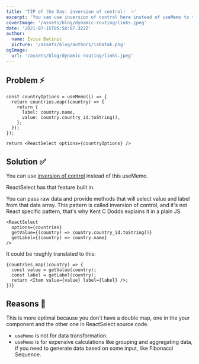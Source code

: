 ```yaml
---
title: 'TIP of the Day: inversion of control!  ✨'
excerpt: 'You can use inversion of control here instead of useMemo to transform data'
coverImage: '/assets/blog/dynamic-routing/links.jpeg'
date: '2021-07-15T05:58:07.322Z'
author:
  name: Ivica Batinić
  picture: '/assets/blog/authors/isbatak.png'
ogImage:
  url: '/assets/blog/dynamic-routing/links.jpeg'
---
```


## Problem ⚡️

```tsx
const countryOptions = useMemo(() => {
  return countries.map((country) => {
    return {
      label: country.name,
      value: country.country_id.toString(),
    };
  });
});

return <ReactSelect options={countryOptions} />
```

## Solution ✅

You can use [inversion of control](https://kentcdodds.com/blog/inversion-of-control) instead of this useMemo.

ReactSelect has that feature built in.

You can pass raw data and provide methods that will select value and label from that data array. This pattern is called inversion of control, and it's not React specific pattern, that's why Kent C Dodds explains it in a plain JS.

```tsx
<ReactSelect
  options={countries}
  getValue={(country) => country.country_id.toString()}
  getLabel={(country) => country.name}
/>
```

It could be roughly translated to this:
```tsx
{countries.map((country) => {
  const value = getValue(country);
  const label = getLabel(country);
  return <Item value={value} label={label} />;
})}
```

## Reasons 🌈

This is more optimal because you don't have a double map, one in the your component and the other one in ReactSelect source code.
- `useMemo` is not for data transformation.
- `useMemo` is for expensive calculations like grouping and aggregating data, if you need to generate data based on some input, like Fibonacci Sequence.
